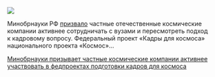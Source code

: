<!--2025-07-26 14:26:26-->
<div class="yb">
  <div class="rss habr"><img src="https://habrastorage.org/getpro/habr/upload_files/719/ba9/987/719ba998714ed6b6014a3a57df7764a2.jpg" /><p>Минобрнауки РФ <a href="https://www.comnews.ru/content/240360/2025-07-25/2025-w30/1008/za-party-srazu-kosmos" rel="noopener noreferrer nofollow">призвало</a> частные отечественные космические компании активнее сотрудничать с&nbsp;вузами и пересмотреть подход к&nbsp;кадровому вопросу. Федеральный проект «Кадры для&nbsp;космоса» национального проекта «Космос»... <p class="titl"><a href="https://habr.com/ru/news/931354/?utm_source=habrahabr&utm_medium=rss&utm_campaign=931354">Минобрнауки призывает частные космические компании активнее участвовать в федпроектах подготовки кадров для космоса</a></p></div>
</div>
